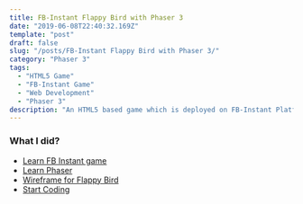 ```yaml
---
title: FB-Instant Flappy Bird with Phaser 3
date: "2019-06-08T22:40:32.169Z"
template: "post"
draft: false
slug: "/posts/FB-Instant Flappy Bird with Phaser 3/"
category: "Phaser 3"
tags:
  - "HTML5 Game"
  - "FB-Instant Game"
  - "Web Development"
  - "Phaser 3"
description: "An HTML5 based game which is deployed on FB-Instant Platform."
---
```


### What I did?
- [Learn FB Instant game](https://developers.facebook.com/docs/games/instant-games/getting-started/quickstart/)
- [Learn Phaser](https://phaser.io/tutorials/making-your-first-phaser-3-game)
- [Wireframe for Flappy Bird](#)
- [Start Coding](https://github.com/Gitsanto/FlappyBird/tree/FB)

